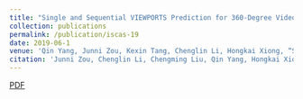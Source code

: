 ```yaml
---
title: "Single and Sequential VIEWPORTS Prediction for 360-Degree Video Streaming"
collection: publications
permalink: /publication/iscas-19
date: 2019-06-1
venue: 'Qin Yang, Junni Zou, Kexin Tang, Chenglin Li, Hongkai Xiong, “Single and Sequential VIEWPORTS Prediction for 360-Degree Video Streaming”, IEEE Int'l Symposium on Circuits & Systems (ISCAS’2019)'
citation: 'Junni Zou, Chenglin Li, Chengming Liu, Qin Yang, Hongkai Xiong, Eckehard Steinbach, “Probabilistic Tile Visibility-Based Server-Side Rate Adaptation for Adaptive 360-Degree Video Streaming”, accepted by IEEE Journal of Selected Topics in Signal Processing (JSTSP’2019).'
---
```

[PDF](http://QinYang12.github.io/files/iscas-19.pdf)
